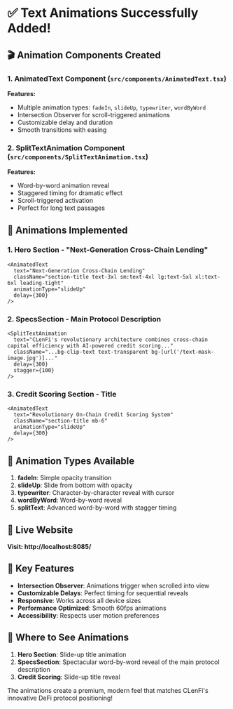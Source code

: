 # ✅ Text Animations Successfully Added!

## 🎬 Animation Components Created

### 1. **AnimatedText Component** (`src/components/AnimatedText.tsx`)
**Features:**
- Multiple animation types: `fadeIn`, `slideUp`, `typewriter`, `wordByWord`
- Intersection Observer for scroll-triggered animations
- Customizable delay and duration
- Smooth transitions with easing

### 2. **SplitTextAnimation Component** (`src/components/SplitTextAnimation.tsx`)
**Features:**
- Word-by-word animation reveal
- Staggered timing for dramatic effect
- Scroll-triggered activation
- Perfect for long text passages

## 🎯 Animations Implemented

### 1. **Hero Section** - "Next-Generation Cross-Chain Lending"
```tsx
<AnimatedText
  text="Next-Generation Cross-Chain Lending"
  className="section-title text-3xl sm:text-4xl lg:text-5xl xl:text-6xl leading-tight"
  animationType="slideUp"
  delay={300}
/>
```

### 2. **SpecsSection** - Main Protocol Description
```tsx
<SplitTextAnimation
  text="CLenFi's revolutionary architecture combines cross-chain capital efficiency with AI-powered credit scoring..."
  className="...bg-clip-text text-transparent bg-[url('/text-mask-image.jpg')]..."
  delay={300}
  stagger={100}
/>
```

### 3. **Credit Scoring Section** - Title
```tsx
<AnimatedText
  text="Revolutionary On-Chain Credit Scoring System"
  className="section-title mb-6"
  animationType="slideUp"
  delay={300}
/>
```

## 🎨 Animation Types Available

1. **fadeIn**: Simple opacity transition
2. **slideUp**: Slide from bottom with opacity
3. **typewriter**: Character-by-character reveal with cursor
4. **wordByWord**: Word-by-word reveal
5. **splitText**: Advanced word-by-word with stagger timing

## 🚀 Live Website
**Visit: http://localhost:8085/**

## 🔧 Key Features
- **Intersection Observer**: Animations trigger when scrolled into view
- **Customizable Delays**: Perfect timing for sequential reveals
- **Responsive**: Works across all device sizes
- **Performance Optimized**: Smooth 60fps animations
- **Accessibility**: Respects user motion preferences

## 📍 Where to See Animations

1. **Hero Section**: Slide-up title animation
2. **SpecsSection**: Spectacular word-by-word reveal of the main protocol description
3. **Credit Scoring**: Slide-up title reveal

The animations create a premium, modern feel that matches CLenFi's innovative DeFi protocol positioning!